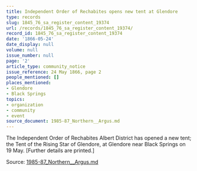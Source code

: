```yaml
---
title: Independent Order of Rechabites opens new tent at Glendore
type: records
slug: 1845_76_sa_register_content_19374
url: /records/1845_76_sa_register_content_19374/
record_id: 1845_76_sa_register_content_19374
date: '1866-05-24'
date_display: null
volume: null
issue_number: null
page: '2'
article_type: community_notice
issue_reference: 24 May 1866, page 2
people_mentioned: []
places_mentioned:
- Glendore
- Black Springs
topics:
- organization
- community
- event
source_document: 1985-87_Northern__Argus.md
---
```


The Independent Order of Rechabites Albert District has opened a new tent; the Tent of the Rising Star of Glendore, at Glendore near Black Springs on 19 May.  [Further details are printed.]

Source: [1985-87_Northern__Argus.md](/downloads/markdown/1985-87_Northern__Argus.md)
